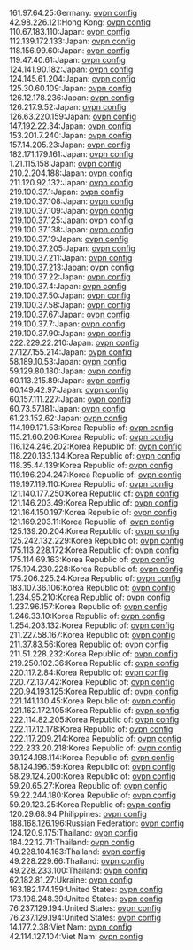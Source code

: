 161.97.64.25:Germany: [ovpn config](vpn/161_97_64_25.ovpn)  
42.98.226.121:Hong Kong: [ovpn config](vpn/42_98_226_121.ovpn)  
110.67.183.110:Japan: [ovpn config](vpn/110_67_183_110.ovpn)  
112.139.172.133:Japan: [ovpn config](vpn/112_139_172_133.ovpn)  
118.156.99.60:Japan: [ovpn config](vpn/118_156_99_60.ovpn)  
119.47.40.61:Japan: [ovpn config](vpn/119_47_40_61.ovpn)  
124.141.90.182:Japan: [ovpn config](vpn/124_141_90_182.ovpn)  
124.145.61.204:Japan: [ovpn config](vpn/124_145_61_204.ovpn)  
125.30.60.109:Japan: [ovpn config](vpn/125_30_60_109.ovpn)  
126.12.178.236:Japan: [ovpn config](vpn/126_12_178_236.ovpn)  
126.217.9.52:Japan: [ovpn config](vpn/126_217_9_52.ovpn)  
126.63.220.159:Japan: [ovpn config](vpn/126_63_220_159.ovpn)  
147.192.22.34:Japan: [ovpn config](vpn/147_192_22_34.ovpn)  
153.201.7.240:Japan: [ovpn config](vpn/153_201_7_240.ovpn)  
157.14.205.23:Japan: [ovpn config](vpn/157_14_205_23.ovpn)  
182.171.179.161:Japan: [ovpn config](vpn/182_171_179_161.ovpn)  
1.21.115.158:Japan: [ovpn config](vpn/1_21_115_158.ovpn)  
210.2.204.188:Japan: [ovpn config](vpn/210_2_204_188.ovpn)  
211.120.92.132:Japan: [ovpn config](vpn/211_120_92_132.ovpn)  
219.100.37.1:Japan: [ovpn config](vpn/219_100_37_1.ovpn)  
219.100.37.108:Japan: [ovpn config](vpn/219_100_37_108.ovpn)  
219.100.37.109:Japan: [ovpn config](vpn/219_100_37_109.ovpn)  
219.100.37.125:Japan: [ovpn config](vpn/219_100_37_125.ovpn)  
219.100.37.138:Japan: [ovpn config](vpn/219_100_37_138.ovpn)  
219.100.37.19:Japan: [ovpn config](vpn/219_100_37_19.ovpn)  
219.100.37.205:Japan: [ovpn config](vpn/219_100_37_205.ovpn)  
219.100.37.211:Japan: [ovpn config](vpn/219_100_37_211.ovpn)  
219.100.37.213:Japan: [ovpn config](vpn/219_100_37_213.ovpn)  
219.100.37.22:Japan: [ovpn config](vpn/219_100_37_22.ovpn)  
219.100.37.4:Japan: [ovpn config](vpn/219_100_37_4.ovpn)  
219.100.37.50:Japan: [ovpn config](vpn/219_100_37_50.ovpn)  
219.100.37.58:Japan: [ovpn config](vpn/219_100_37_58.ovpn)  
219.100.37.67:Japan: [ovpn config](vpn/219_100_37_67.ovpn)  
219.100.37.7:Japan: [ovpn config](vpn/219_100_37_7.ovpn)  
219.100.37.90:Japan: [ovpn config](vpn/219_100_37_90.ovpn)  
222.229.22.210:Japan: [ovpn config](vpn/222_229_22_210.ovpn)  
27.127.155.214:Japan: [ovpn config](vpn/27_127_155_214.ovpn)  
58.189.10.53:Japan: [ovpn config](vpn/58_189_10_53.ovpn)  
59.129.80.180:Japan: [ovpn config](vpn/59_129_80_180.ovpn)  
60.113.215.89:Japan: [ovpn config](vpn/60_113_215_89.ovpn)  
60.149.42.97:Japan: [ovpn config](vpn/60_149_42_97.ovpn)  
60.157.111.227:Japan: [ovpn config](vpn/60_157_111_227.ovpn)  
60.73.57.181:Japan: [ovpn config](vpn/60_73_57_181.ovpn)  
61.23.152.62:Japan: [ovpn config](vpn/61_23_152_62.ovpn)  
114.199.171.53:Korea Republic of: [ovpn config](vpn/114_199_171_53.ovpn)  
115.21.60.206:Korea Republic of: [ovpn config](vpn/115_21_60_206.ovpn)  
116.124.246.202:Korea Republic of: [ovpn config](vpn/116_124_246_202.ovpn)  
118.220.133.134:Korea Republic of: [ovpn config](vpn/118_220_133_134.ovpn)  
118.35.44.139:Korea Republic of: [ovpn config](vpn/118_35_44_139.ovpn)  
119.196.204.247:Korea Republic of: [ovpn config](vpn/119_196_204_247.ovpn)  
119.197.119.110:Korea Republic of: [ovpn config](vpn/119_197_119_110.ovpn)  
121.140.177.250:Korea Republic of: [ovpn config](vpn/121_140_177_250.ovpn)  
121.146.203.49:Korea Republic of: [ovpn config](vpn/121_146_203_49.ovpn)  
121.164.150.197:Korea Republic of: [ovpn config](vpn/121_164_150_197.ovpn)  
121.169.203.11:Korea Republic of: [ovpn config](vpn/121_169_203_11.ovpn)  
125.139.20.204:Korea Republic of: [ovpn config](vpn/125_139_20_204.ovpn)  
125.242.132.229:Korea Republic of: [ovpn config](vpn/125_242_132_229.ovpn)  
175.113.228.172:Korea Republic of: [ovpn config](vpn/175_113_228_172.ovpn)  
175.114.69.163:Korea Republic of: [ovpn config](vpn/175_114_69_163.ovpn)  
175.194.230.228:Korea Republic of: [ovpn config](vpn/175_194_230_228.ovpn)  
175.206.225.24:Korea Republic of: [ovpn config](vpn/175_206_225_24.ovpn)  
183.107.36.106:Korea Republic of: [ovpn config](vpn/183_107_36_106.ovpn)  
1.234.95.210:Korea Republic of: [ovpn config](vpn/1_234_95_210.ovpn)  
1.237.96.157:Korea Republic of: [ovpn config](vpn/1_237_96_157.ovpn)  
1.246.33.10:Korea Republic of: [ovpn config](vpn/1_246_33_10.ovpn)  
1.254.203.132:Korea Republic of: [ovpn config](vpn/1_254_203_132.ovpn)  
211.227.58.167:Korea Republic of: [ovpn config](vpn/211_227_58_167.ovpn)  
211.37.83.56:Korea Republic of: [ovpn config](vpn/211_37_83_56.ovpn)  
211.51.228.232:Korea Republic of: [ovpn config](vpn/211_51_228_232.ovpn)  
219.250.102.36:Korea Republic of: [ovpn config](vpn/219_250_102_36.ovpn)  
220.117.2.84:Korea Republic of: [ovpn config](vpn/220_117_2_84.ovpn)  
220.72.137.42:Korea Republic of: [ovpn config](vpn/220_72_137_42.ovpn)  
220.94.193.125:Korea Republic of: [ovpn config](vpn/220_94_193_125.ovpn)  
221.141.130.45:Korea Republic of: [ovpn config](vpn/221_141_130_45.ovpn)  
221.162.172.105:Korea Republic of: [ovpn config](vpn/221_162_172_105.ovpn)  
222.114.82.205:Korea Republic of: [ovpn config](vpn/222_114_82_205.ovpn)  
222.117.12.178:Korea Republic of: [ovpn config](vpn/222_117_12_178.ovpn)  
222.117.209.214:Korea Republic of: [ovpn config](vpn/222_117_209_214.ovpn)  
222.233.20.218:Korea Republic of: [ovpn config](vpn/222_233_20_218.ovpn)  
39.124.198.114:Korea Republic of: [ovpn config](vpn/39_124_198_114.ovpn)  
58.124.196.159:Korea Republic of: [ovpn config](vpn/58_124_196_159.ovpn)  
58.29.124.200:Korea Republic of: [ovpn config](vpn/58_29_124_200.ovpn)  
59.20.65.27:Korea Republic of: [ovpn config](vpn/59_20_65_27.ovpn)  
59.22.244.180:Korea Republic of: [ovpn config](vpn/59_22_244_180.ovpn)  
59.29.123.25:Korea Republic of: [ovpn config](vpn/59_29_123_25.ovpn)  
120.29.68.94:Philippines: [ovpn config](vpn/120_29_68_94.ovpn)  
188.168.126.196:Russian Federation: [ovpn config](vpn/188_168_126_196.ovpn)  
124.120.9.175:Thailand: [ovpn config](vpn/124_120_9_175.ovpn)  
184.22.12.71:Thailand: [ovpn config](vpn/184_22_12_71.ovpn)  
49.228.104.163:Thailand: [ovpn config](vpn/49_228_104_163.ovpn)  
49.228.229.66:Thailand: [ovpn config](vpn/49_228_229_66.ovpn)  
49.228.233.100:Thailand: [ovpn config](vpn/49_228_233_100.ovpn)  
62.182.81.27:Ukraine: [ovpn config](vpn/62_182_81_27.ovpn)  
163.182.174.159:United States: [ovpn config](vpn/163_182_174_159.ovpn)  
173.198.248.39:United States: [ovpn config](vpn/173_198_248_39.ovpn)  
76.237.129.194:United States: [ovpn config](vpn/76_237_129_194.ovpn)  
76.237.129.194:United States: [ovpn config](vpn/76_237_129_194.ovpn)  
14.177.2.38:Viet Nam: [ovpn config](vpn/14_177_2_38.ovpn)  
42.114.127.104:Viet Nam: [ovpn config](vpn/42_114_127_104.ovpn)  

